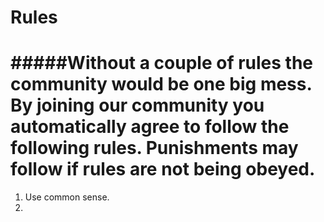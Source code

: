 Rules
======
#####Without a couple of rules the community would be one big mess. By joining our community you automatically agree to follow the following rules. Punishments may follow if rules are not being obeyed.
======



1. Use common sense.
2. 
